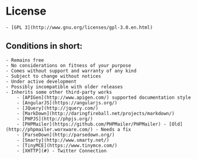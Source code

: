 # License

	- [GPL 3](http://www.gnu.org/licenses/gpl-3.0.en.html)


## Conditions in short:

	- Remains free
	- No considerations on fitness of your purpose
	- Comes without support and warranty of any kind
	- Subject to change without notices
	- Under active development
	- Possibly incompatible with older releases
	- Inherits some other third-party works
		- [APIGen](http://www.apigen.com/) supported documentation style
		- [AngularJS](https://angularjs.org/)
		- [JQuery](http://jquery.com/)
		- [MarkDown](http://daringfireball.net/projects/markdown/)
		- [PHPJS](http://phpjs.org/)
		- [PHPMailer](https://github.com/PHPMailer/PHPMailer) - [Old](http://phpmailer.worxware.com/) - Needs a fix
		- [ParseDown](http://parsedown.org/)
		- [Smarty](http://www.smarty.net/)
		- [TinyMCE](https://www.tinymce.com/)
		- [XHTTP](#) - Twitter Connection
